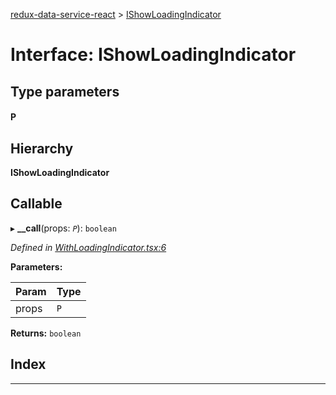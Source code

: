 [redux-data-service-react](../README.md) > [IShowLoadingIndicator](../interfaces/ishowloadingindicator.md)

# Interface: IShowLoadingIndicator

## Type parameters
#### P 
## Hierarchy

**IShowLoadingIndicator**

## Callable
▸ **__call**(props: *`P`*): `boolean`

*Defined in [WithLoadingIndicator.tsx:6](https://github.com/Rediker-Software/redux-data-service-react/blob/a3ddc60/src/WithLoadingIndicator.tsx#L6)*

**Parameters:**

| Param | Type |
| ------ | ------ |
| props | `P` |

**Returns:** `boolean`

## Index

---

